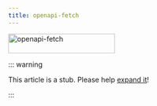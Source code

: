 ```yaml
---
title: openapi-fetch
---
```


<img src="/assets/openapi-fetch.svg" alt="openapi-fetch" width="216" height="40" />

::: warning

This article is a stub. Please help [expand it](https://github.com/drwpow/openapi-typescript/tree/main/docs/zh/)!

:::
